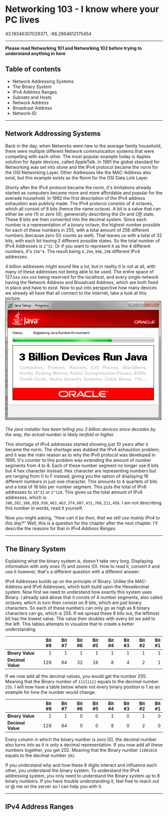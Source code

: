 # Networking 103 - I know where your PC lives
43.19346307029371, -88.2664612175454

---

**Please read Networking 101 and Networking 102 before trying to understand anything in here**

## Table of contents
- Network Addressing Systems
- The Binary System
- IPv4 Address Ranges
- Subnets and Hosts
- Network Address
- Broadcast Address
- Network-ID

---

## Network Addressing Systems
Back in the day, when Networks were new to the average family household, there were multiple different Network communication systems that were competing with each other. The most popular example today is Apples solution for Apple devices, called AppleTalk. In 1981 the global standard for Networking was set into stone and the IPv4 protocol became the norm for the OSI Networking Layer. Other Addresses like the MAC-Address also exist, but this example exists as the Norm for the OSI Data Link Layer. 

Shorty after the IPv4 protocol became the norm, it's limitations already started as computers became more and more affordable and popular for the averade household. In 1992 the first description of the IPv4 address exhaustion was publicly made. The IPv4 protocol consists of 4 octaves, which all consist of 8 bits (hence the name octave). A bit is a value that can either be *one* (1) or *zero* (0), genererally describing the *On* and *Off* state. These 8 bits are then converted into the decimal system. Since each number is a representation of a binary octave, the highest number possible for each of these numbers in 255, with a total amount of 256 different numbers (because *zero* (0) counts as well). That leaves us with a total of 32 bits, with each bit having 2 different possible states. So the total number of IPv4 Addresses is `2^32`. Or if you want to represent it as the 4 different numbers, it's `256^4`. The result being `4,294,946,296` different IPv4 addresses.

4 billion addresses might sound like a lot, but in reality it is not at all, with many of these addresses not being able to be used. The entire space of 127.xxx.xxx.xxx being reserved for the localhost, and every single network having the Network Address and Broadcast Address, which are both fixed in place and have to exist. Now to put into perspective how many devices we already all have that all connect to the internet, take a look at this picture.
![Over 3 billion devices run java](/Networking_103/img/java.png)

*The java installer has been telling you 3 billion devices since decades by the way, the actual number is likely tenfold or higher.*

This shortage of IPv4 addresses started showing just 10 years after it became the norm. The shortage was dubbed the IPv4 exhaustion problem, and it was the main reason as to why the IPv6 protocol was developed in 1995. It's counter to this problem was extending the amount of number segments from 4 to 8. Each of these number segment no longer use 8 bits but 4 hex character instead. Hex character are representing numbers but are ranging from 0 to F instead, giving you the option of displaying 16 different numbers in just one character. This amounts to 4 quartets of bits and a total of 16 bits per number segment. This puts the total of IPv6 addresses to `16^32` or `2^128`. This gives us the total amount of IPv6 addresses, which is: `340,282,366,920,938,463,463,374,607,431,768,211,456`. I am not describing this number in words, read it yourself.

Now you might asking, *"How can it be then, that we still use mainly IPv4 to this day?"* Well, this is a question for the chapter after the next chapter. I'll describe the reasons for that in *IPv4 Address Ranges*.

---

## The Binary System
Explaining what the binary system is, doesn't take very long. Displaying information with only *ones* (1) and *zeores* (0). How to read it, convert it and use it however, that's a different question with a different answer.

IPv4 Addresses builds up on the principle of Binary. Unlike the MAC-Address and IPv6 Addresses, which both build upon the Hexadecimal system. Now first we need to understand how exactly this system uses Binary. I already said above that it consts of 4 number segments, also called octaves, which in turn then consist on 8 bits, which are just binary characters. So each of these numbers can only go as high as 8 binary characters can go, which is 255. If we spread these 8 bits out, the leftmost bit has the lowest value. The value then doubles with every bit we add to the left. This tables attempts to visualize that to create a better understanding.

|                   | Bit #8 | Bit #7 | Bit #6 | Bit #5 | Bit #4 | Bit #3 | Bit #2 | Bit #1 |
|:------------------|-------:|-------:|-------:|-------:|-------:|-------:|-------:|-------:|
| **Binary Value**  | 1      | 1      | 1      | 1      | 1      | 1      | 1      | 1      |
| **Decimal Value** | 128    | 64     | 32     | 16     | 8      | 4      | 2      | 1      |

If we now add all the decimal values, you would get the number 255. Meaning that the Binary number of `11111111` equals to the decimal number `255`. I will now have a table below where not every binary position is 1 as an example for how the number would change.

|                   | Bit #8 | Bit #7 | Bit #6 | Bit #5 | Bit #4 | Bit #3 | Bit #2 | Bit #1 |
|:------------------|-------:|-------:|-------:|-------:|-------:|-------:|-------:|-------:|
| **Binary Value**  | 1      | 1      | 0      | 0      | 1      | 0      | 1      | 0      |
| **Decimal Value** | 128    | 64     | 0      | 0      | 8      | 0      | 2      | 0      |

Every column in which the binary number is *zero* (0), the decimal number also turns into as it is only a decimal representation. If you now add all these numbers together, you get 202. Meaning that the Binary number `11001010` equals to the decimal number `202`.

If you understand why and how these 8 digits interact and influence each other, you understand the binary system. To understand the IPv4 addressing system, you only need to understand the Binary system up to 8 binary numbers. If you have trouble understanding it, feel free to reach out or @ me on the server so I can help you with it.

---

## IPv4 Address Ranges
